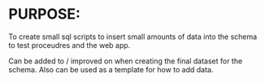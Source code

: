 # PURPOSE:
To create small sql scripts to insert small amounts of data
    into the schema to test proceudres and the web app.

Can be added to / improved on when creating the final dataset for the schema.
Also can be used as a template for how to add data.